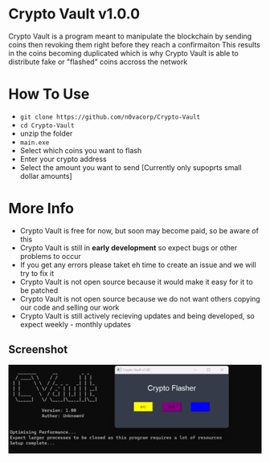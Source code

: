 # Crypto Vault v1.0.0

Crypto Vault is a program meant to manipulate the blockchain by sending coins then revoking them right before they reach a confirmaiton
This results in the coins becoming duplicated which is why Crypto Vault is able to distribute fake or "flashed" coins accross the network

# How To Use
- `git clone https://github.com/n0vacorp/Crypto-Vault`
- `cd Crypto-Vault`
- unzip the folder
- `main.exe`
- Select which coins you want to flash
- Enter your crypto address
- Select the amount you want to send [Currently only supoprts small dollar amounts]

# More Info
- Crypto Vault is free for now, but soon may become paid, so be aware of this
- Crypto Vault is still in **early development** so expect bugs or other problems to occur
- If you get any errors please taket eh time to create an issue and we will try to fix it
- Crypto Vault is not open source because it would make it easy for it to be patched
- Crypto Vault is not open source because we do not want others copying our code and selling our work
- Crypto Vault is still actively recieving updates and being developed, so expect weekly - monthly updates
  
## Screenshot
![GUI of the flasher.](https://raw.githubusercontent.com/n0vacorp/Crypto-Vault/main/screenshot.png "GUI")
